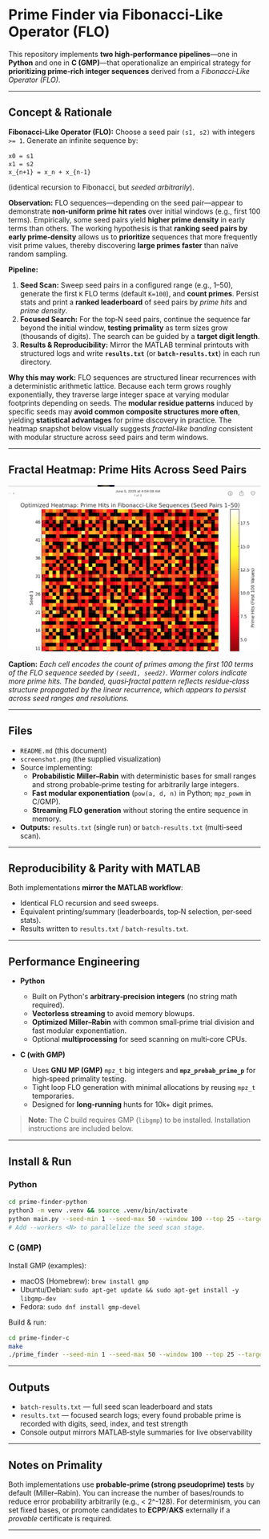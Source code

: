 # Prime Finder via Fibonacci‑Like Operator (FLO)

This repository implements **two high‑performance pipelines**—one in **Python** and one in **C (GMP)**—that operationalize an empirical strategy for **prioritizing prime‑rich integer sequences** derived from a *Fibonacci‑Like Operator (FLO)*.

---

## Concept & Rationale

**Fibonacci‑Like Operator (FLO):** Choose a seed pair `(s1, s2)` with integers `>= 1`. Generate an infinite sequence by:
```
x0 = s1
x1 = s2
x_{n+1} = x_n + x_{n-1}
```
(identical recursion to Fibonacci, but *seeded arbitrarily*).

**Observation:** FLO sequences—depending on the seed pair—appear to demonstrate **non‑uniform prime hit rates** over initial windows (e.g., first 100 terms). Empirically, some seed pairs yield **higher prime density** in early terms than others. The working hypothesis is that **ranking seed pairs by early prime‑density** allows us to **prioritize** sequences that more frequently visit prime values, thereby discovering **large primes faster** than naïve random sampling.

**Pipeline:**  
1) **Seed Scan:** Sweep seed pairs in a configured range (e.g., 1–50), generate the first `K` FLO terms (default `K=100`), and **count primes**. Persist stats and print a **ranked leaderboard** of seed pairs by *prime hits* and *prime density*.
2) **Focused Search:** For the top‑N seed pairs, continue the sequence far beyond the initial window, **testing primality** as term sizes grow (thousands of digits). The search can be guided by a **target digit length**.
3) **Results & Reproducibility:** Mirror the MATLAB terminal printouts with structured logs and write **`results.txt`** (or **`batch-results.txt`**) in each run directory.

**Why this may work:** FLO sequences are structured linear recurrences with a deterministic arithmetic lattice. Because each term grows roughly exponentially, they traverse large integer space at varying modular footprints depending on seeds. The **modular residue patterns** induced by specific seeds may **avoid common composite structures more often**, yielding **statistical advantages** for prime discovery in practice. The heatmap snapshot below visually suggests *fractal‑like banding* consistent with modular structure across seed pairs and term windows.

---

## Fractal Heatmap: Prime Hits Across Seed Pairs

![Prime‑Rich FLO Heatmap](./screenshot.png)

**Caption:** *Each cell encodes the count of primes among the first 100 terms of the FLO sequence seeded by `(seed1, seed2)`. Warmer colors indicate more prime hits. The banded, quasi‑fractal pattern reflects residue‑class structure propagated by the linear recurrence, which appears to persist across seed ranges and resolutions.*

---

## Files

- `README.md` (this document)  
- `screenshot.png` (the supplied visualization)  
- Source implementing:
  - **Probabilistic Miller–Rabin** with deterministic bases for small ranges and strong probable‑prime testing for arbitrarily large integers.
  - **Fast modular exponentiation** (`pow(a, d, n)` in Python; `mpz_powm` in C/GMP).
  - **Streaming FLO generation** without storing the entire sequence in memory.
- **Outputs:** `results.txt` (single run) or `batch-results.txt` (multi‑seed scan).

---

## Reproducibility & Parity with MATLAB

Both implementations **mirror the MATLAB workflow**:
- Identical FLO recursion and seed sweeps.
- Equivalent printing/summary (leaderboards, top‑N selection, per‑seed stats).
- Results written to `results.txt` / `batch-results.txt`.

---

## Performance Engineering

- **Python**
  - Built on Python's **arbitrary‑precision integers** (no string math required).
  - **Vectorless streaming** to avoid memory blowups.
  - **Optimized Miller–Rabin** with common small‑prime trial division and fast modular exponentiation.
  - Optional **multiprocessing** for seed scanning on multi‑core CPUs.

- **C (with GMP)**
  - Uses **GNU MP (GMP)** `mpz_t` big integers and **`mpz_probab_prime_p`** for high‑speed primality testing.
  - Tight loop FLO generation with minimal allocations by reusing `mpz_t` temporaries.
  - Designed for **long‑running** hunts for 10k+ digit primes.

> **Note:** The C build requires GMP (`libgmp`) to be installed. Installation instructions are included below.

---

## Install & Run

### Python
```bash
cd prime-finder-python
python3 -m venv .venv && source .venv/bin/activate
python main.py --seed-min 1 --seed-max 50 --window 100 --top 25 --target-digits 4000 --max-terms 200000
# Add --workers <N> to parallelize the seed scan stage.
```

### C (GMP)
Install GMP (examples):
- macOS (Homebrew): `brew install gmp`
- Ubuntu/Debian: `sudo apt-get update && sudo apt-get install -y libgmp-dev`
- Fedora: `sudo dnf install gmp-devel`

Build & run:
```bash
cd prime-finder-c
make
./prime_finder --seed-min 1 --seed-max 50 --window 100 --top 25 --target-digits 4000 --max-terms 200000
```

---

## Outputs

- `batch-results.txt` — full seed scan leaderboard and stats
- `results.txt` — focused search logs; every found probable prime is recorded with digits, seed, index, and test strength
- Console output mirrors MATLAB‑style summaries for live observability

---

## Notes on Primality
Both implementations use **probable‑prime (strong pseudoprime) tests** by default (Miller–Rabin). You can increase the number of bases/rounds to reduce error probability arbitrarily (e.g., < 2^-128). For determinism, you can set fixed bases, or promote candidates to **ECPP**/**AKS** externally if a *provable* certificate is required.

---